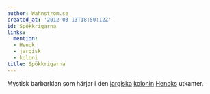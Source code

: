 ```yaml
---
author: Wahnstrom.se
created_at: '2012-03-13T18:50:12Z'
id: Spökkrigarna
links:
  mention:
  - Henok
  - jargisk
  - koloni
title: Spökkrigarna
---
```


Mystisk barbarklan som härjar i den [jargiska][] [kolonin][] [Henoks] utkanter.

  [jargiska]: jargisk
  [kolonin]: koloni
  [Henoks]: Henok